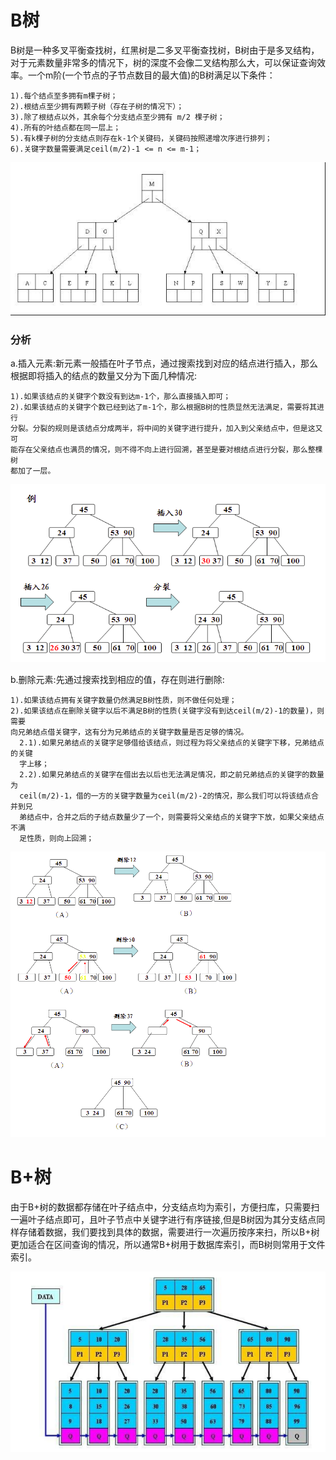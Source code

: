 # B树


B树是一种多叉平衡查找树，红黑树是二多叉平衡查找树，B树由于是多叉结构，对于元素数量非常多的情况下，树的深度不会像二叉结构那么大，可以保证查询效率。一个m阶(一个节点的子节点数目的最大值)的B树满足以下条件：

```
1).每个结点至多拥有m棵子树；
2).根结点至少拥有两颗子树（存在子树的情况下）；
3).除了根结点以外，其余每个分支结点至少拥有 m/2 棵子树；
4).所有的叶结点都在同一层上；
5).有k棵子树的分支结点则存在k-1个关键码，关键码按照递增次序进行排列；
6).关键字数量需要满足ceil(m/2)-1 <= n <= m-1；
```

![](../img/25.jpg)

### 分析

a.插入元素:新元素一般插在叶子节点，通过搜索找到对应的结点进行插入，那么根据即将插入的结点的数量又分为下面几种情况:

```
1).如果该结点的关键字个数没有到达m-1个，那么直接插入即可；
2).如果该结点的关键字个数已经到达了m-1个，那么根据B树的性质显然无法满足，需要将其进行
分裂。分裂的规则是该结点分成两半，将中间的关键字进行提升，加入到父亲结点中，但是这又可
能存在父亲结点也满员的情况，则不得不向上进行回溯，甚至是要对根结点进行分裂，那么整棵树
都加了一层。
```

![](../img/26.png)

b.删除元素:先通过搜索找到相应的值，存在则进行删除:

```
1).如果该结点拥有关键字数量仍然满足B树性质，则不做任何处理；
2).如果该结点在删除关键字以后不满足B树的性质(关键字没有到达ceil(m/2)-1的数量)，则需要
向兄弟结点借关键字，这有分为兄弟结点的关键字数量是否足够的情况。
  2.1).如果兄弟结点的关键字足够借给该结点，则过程为将父亲结点的关键字下移，兄弟结点的关键
  字上移；
  2.2).如果兄弟结点的关键字在借出去以后也无法满足情况，即之前兄弟结点的关键字的数量为
  ceil(m/2)-1，借的一方的关键字数量为ceil(m/2)-2的情况，那么我们可以将该结点合并到兄
  弟结点中，合并之后的子结点数量少了一个，则需要将父亲结点的关键字下放，如果父亲结点不满
  足性质，则向上回溯；
```

![](../img/27.png)


# B+树


由于B+树的数据都存储在叶子结点中，分支结点均为索引，方便扫库，只需要扫一遍叶子结点即可，且叶子节点中关键字进行有序链接,但是B树因为其分支结点同样存储着数据，我们要找到具体的数据，需要进行一次遍历按序来扫，所以B+树更加适合在区间查询的情况，所以通常B+树用于数据库索引，而B树则常用于文件索引。

![](../img/28.png)
